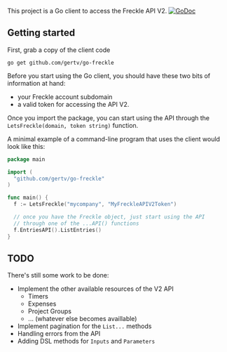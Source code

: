 This project is a Go client to access the Freckle API V2.
[![GoDoc](https://godoc.org/github.com/gertv/go-freckle?status.svg)](https://godoc.org/github.com/gertv/go-freckle)


Getting started
---------------

First, grab a copy of the client code

    go get github.com/gertv/go-freckle

Before you start using the Go client, you should have these
two bits of information at hand:
* your Freckle account subdomain
* a valid token for accessing the API V2.

Once you import the package, you can start using the API
through the `LetsFreckle(domain, token string)` function.

A minimal example of a command-line program that uses the
client would look like this:

```Go
package main

import (
  "github.com/gertv/go-freckle"
)

func main() {
  f := LetsFreckle("mycompany", "MyFreckleAPIV2Token")

  // once you have the Freckle object, just start using the API
  // through one of the ...API() functions
  f.EntriesAPI().ListEntries()
}
```


TODO
----

There's still some work to be done:

* Implement the other available resources of the V2 API
  * Timers
  * Expenses
  * Project Groups
  * ... (whatever else becomes availlable)
* Implement pagination for the `List...` methods
* Handling errors from the API
* Adding DSL methods for `Inputs` and `Parameters`

